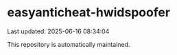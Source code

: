 # easyanticheat-hwidspoofer

Last updated: 2025-06-16 08:34:04

This repository is automatically maintained.
